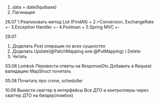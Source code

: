 1. data = date(liquibase)
2. Пагинация


26.07
1.Реализовать метод List (FindAll) +
2.+Conversion, ExchangeRate +-
3.Exception Handler +-
4.Postman +
5.Spring MVC +-

29.07
1. Доделать Post операции по всех сущностях
2. Доделать Update(@PatchMapping или @PutMapping) \ Delete
3. Читать

03.08
Lombok
Перевести ответы на ResponseDto
Добавить в Request валидацию
MapStruct почитать

05.08
Почитать про crone, scheduller

10.08
Вынести сваггер в интерфейсы
Все ДТО и контроллеры через сваггер
ДТО на билдер(ломбок)
